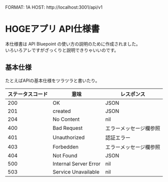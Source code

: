 FORMAT: 1A
HOST: http://localhost:3001/api/v1

# HOGEアプリ API仕様書

本仕様書は API Bluepoint の使い方の説明のために作成されました。  
いろいろアレですがざっくりと説明できりゃいいのです。


## 基本仕様

たとえばAPIの基本仕様をツラツラと書いたり。

ステータスコード | 意味     | レスポンス |
--------------| ------- | -------- |
200           | OK      | JSON       |
201           | created | JSON       |
204           | No Content | nil |
400           | Bad Request | エラーメッセージ欄参照 |
401           | Unauthorized | 認証エラー |
403           | Forbedden | エラーメッセージ欄参照 |
404           | Not Found | JSON |
500           | Internal Server Error | nil |
503           | Service Unavailable | nil |


<!-- include(api/oauth.md) -->
<!-- include(api/posts.md) -->

